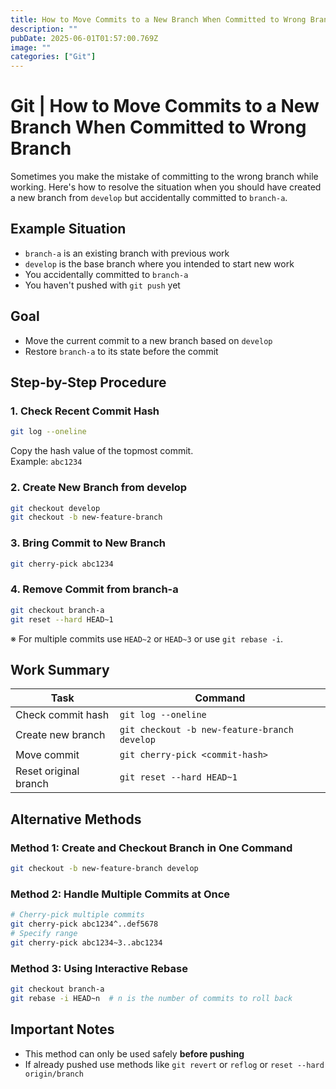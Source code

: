 ```yaml
---
title: How to Move Commits to a New Branch When Committed to Wrong Branch
description: ""
pubDate: 2025-06-01T01:57:00.769Z
image: ""
categories: ["Git"]
---
```


# Git | How to Move Commits to a New Branch When Committed to Wrong Branch

Sometimes you make the mistake of committing to the wrong branch while working. Here's how to resolve the situation when you should have created a new branch from `develop` but accidentally committed to `branch-a`.

## Example Situation
- `branch-a` is an existing branch with previous work
- `develop` is the base branch where you intended to start new work
- You accidentally committed to `branch-a`
- You haven't pushed with `git push` yet

## Goal
- Move the current commit to a new branch based on `develop`
- Restore `branch-a` to its state before the commit

## Step-by-Step Procedure

### 1. Check Recent Commit Hash
```bash
git log --oneline
```
Copy the hash value of the topmost commit.  
Example: `abc1234`

### 2. Create New Branch from develop
```bash
git checkout develop
git checkout -b new-feature-branch
```

### 3. Bring Commit to New Branch
```bash
git cherry-pick abc1234
```

### 4. Remove Commit from branch-a
```bash
git checkout branch-a
git reset --hard HEAD~1
```
※ For multiple commits use `HEAD~2` or `HEAD~3` or use `git rebase -i`.

## Work Summary
| Task | Command |
|------|---------|
| Check commit hash | `git log --oneline` |
| Create new branch | `git checkout -b new-feature-branch develop` |
| Move commit | `git cherry-pick <commit-hash>` |
| Reset original branch | `git reset --hard HEAD~1` |

## Alternative Methods

### Method 1: Create and Checkout Branch in One Command
```bash
git checkout -b new-feature-branch develop
```

### Method 2: Handle Multiple Commits at Once
```bash
# Cherry-pick multiple commits
git cherry-pick abc1234^..def5678
# Specify range
git cherry-pick abc1234~3..abc1234
```

### Method 3: Using Interactive Rebase
```bash
git checkout branch-a
git rebase -i HEAD~n  # n is the number of commits to roll back
```

## Important Notes
- This method can only be used safely **before pushing**
- If already pushed use methods like `git revert` or `reflog` or `reset --hard origin/branch`